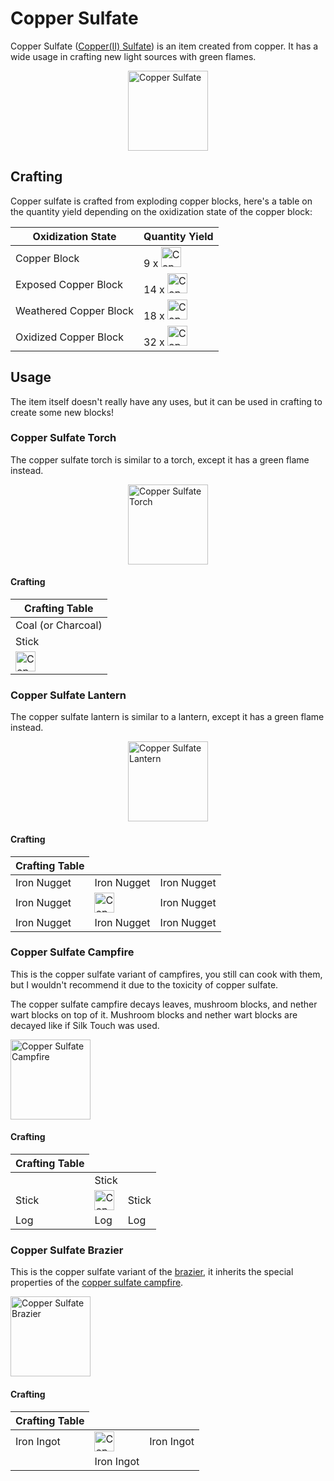# Copper Sulfate

<!--description:Learn everything about copper sulfate, a new item to craft multiple things.-->
<!--thumbnail:images/assets/item/copper_sulfate.png;A picture of the Copper Sulfate item.-->

Copper Sulfate ([Copper(II) Sulfate][copper_sulfate_wikipedia]) 
is an item created from copper. It has a wide usage in crafting new light sources with green flames.

<div style="display: flex; justify-content: center;">
<img alt="Copper Sulfate" title="Copper Sulfate" class="ls_pixelated" src="../src/main/resources/assets/aurorasdeco/textures/item/copper_sulfate.png" width="128" height="128" />
</div>

## Crafting

Copper sulfate is crafted from exploding copper blocks, here's a table on the quantity yield depending on the oxidization state of the copper block:

<table class="ls_grid_table explosion-crafting">
<thead>
    <th>Oxidization State</th>
    <th>Quantity Yield</th>
</thead>
<tbody>
    <tr>
        <td>Copper Block</td>
        <td>9 x <img alt="Copper Sulfate" title="Copper Sulfate" class="ls_pixelated" src="../src/main/resources/assets/aurorasdeco/textures/item/copper_sulfate.png" width="32" height="32" /></td>
    </tr>
    <tr>
        <td>Exposed Copper Block</td>
        <td>14 x <img alt="Copper Sulfate" title="Copper Sulfate" class="ls_pixelated" src="../src/main/resources/assets/aurorasdeco/textures/item/copper_sulfate.png" width="32" height="32" /></td>
    </tr>
    <tr>
        <td>Weathered Copper Block</td>
        <td>18 x <img alt="Copper Sulfate" title="Copper Sulfate" class="ls_pixelated" src="../src/main/resources/assets/aurorasdeco/textures/item/copper_sulfate.png" width="32" height="32" /></td>
    </tr>
    <tr>
        <td>Oxidized Copper Block</td>
        <td>32 x <img alt="Copper Sulfate" title="Copper Sulfate" class="ls_pixelated" src="../src/main/resources/assets/aurorasdeco/textures/item/copper_sulfate.png" width="32" height="32" /></td>
    </tr>
</tbody>
</table>

## Usage

The item itself doesn't really have any uses, but it can be used in crafting to create some new blocks!

### Copper Sulfate Torch

The copper sulfate torch is similar to a torch, except it has a green flame instead.

<div style="display: flex; justify-content: center;">
<img alt="Copper Sulfate Torch" title="Copper Sulfate Torch" class="ls_pixelated" src="../src/main/resources/assets/aurorasdeco/textures/block/copper_sulfate_torch.png" width="128" height="128" />
</div>

#### Crafting

<table class="crafting-grid" style="width: max-content;">
<thead>
    <th>Crafting Table</th>
</thead>
<tbody>
    <tr>
        <td>Coal (or Charcoal)</td>
    </tr>
    <tr>
        <td>Stick</td>
    </tr>
    <tr>
        <td>
            <img alt="Copper Sulfate" title="Copper Sulfate" class="ls_pixelated" src="../src/main/resources/assets/aurorasdeco/textures/item/copper_sulfate.png" width="32" height="32" />
        </td>
    </tr>
</tbody>
</table>

### Copper Sulfate Lantern

The copper sulfate lantern is similar to a lantern, except it has a green flame instead.

<div style="display: flex; justify-content: center;">
<img alt="Copper Sulfate Lantern" title="Copper Sulfate Lantern" src="../images/render/copper_sulfate_lantern.png" width="128" height="128" />
</div>

#### Crafting

<table class="crafting-grid" style="width: max-content;">
<thead>
    <th>Crafting Table</th>
</thead>
<tbody>
    <tr>
        <td>Iron Nugget</td>
        <td>Iron Nugget</td>
        <td>Iron Nugget</td>
    </tr>
    <tr>
        <td>Iron Nugget</td>
        <td>
            <img alt="Copper Sulfate Torch" title="Copper Sulfate Torch" class="ls_pixelated" src="../src/main/resources/assets/aurorasdeco/textures/block/copper_sulfate_torch.png" width="32" height="32" />
        </td>
        <td>Iron Nugget</td>
    </tr>
    <tr>
        <td>Iron Nugget</td>
        <td>Iron Nugget</td>
        <td>Iron Nugget</td>
    </tr>
</tbody>
</table>

### Copper Sulfate Campfire

This is the copper sulfate variant of campfires, you still can cook with them, but I wouldn't recommend it due to the toxicity of copper sulfate.

The copper sulfate campfire decays leaves, mushroom blocks, and nether wart blocks on top of it. Mushroom blocks and nether wart blocks are decayed like if Silk Touch was used.

<div class="wiki-gallery">
<img alt="Copper Sulfate Campfire" title="Copper Sulfate Campfire" src="../images/render/copper_sulfate_campfire.png" width="128" height="128" />
</div>

#### Crafting

<table class="crafting-grid">
<thead>
    <th>Crafting Table</th>
</thead>
<tbody>
    <tr>
        <td></td>
        <td>Stick</td>
        <td></td>
    </tr>
    <tr>
        <td>Stick</td>
        <td><img alt="Copper Sulfate" title="Copper Sulfate" class="ls_pixelated" src="../src/main/resources/assets/aurorasdeco/textures/item/copper_sulfate.png" width="32" height="32" /></td>
        <td>Stick</td>
    </tr>
    <tr>
        <td>Log</td>
        <td>Log</td>
        <td>Log</td>
    </tr>
</tbody>
</table>

### Copper Sulfate Brazier

This is the copper sulfate variant of the [brazier](braziers.md), it inherits the special properties of the [copper sulfate campfire][copper_sulfate_campfire].

<div class="wiki-gallery">
<img alt="Copper Sulfate Brazier" title="Copper Sulfate Brazier" src="../images/render/copper_sulfate_brazier.png" width="128" height="128" />
</div>

#### Crafting

<table class="crafting-grid">
<thead>
    <th>Crafting Table</th>
</thead>
<tbody>
    <tr>
        <td>Iron Ingot</td>
        <td><img alt="Copper Sulfate Campfire" title="Copper Sulfate Campfire" class="ls_pixelated" src="../src/main/resources/assets/aurorasdeco/textures/item/copper_sulfate_campfire.png" width="32" height="32" /></td>
        <td>Iron Ingot</td>
    </tr>
    <tr>
        <td></td>
        <td>Iron Ingot</td>
        <td></td>
    </tr>
</tbody>
</table>

[copper_sulfate_campfire]: #copper-sulfate-campfire
[copper_sulfate_wikipedia]: https://en.wikipedia.org/wiki/Copper%28II%29_sulfate "Wikipedia page"
